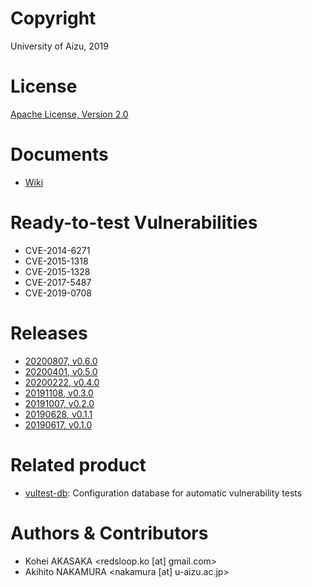 # Copyright

University of Aizu, 2019

# License

[Apache License, Version 2.0](https://www.apache.org/licenses/)

# Documents

- [Wiki](https://github.com/uoanlab/vultest/wiki)

# Ready-to-test Vulnerabilities

- CVE-2014-6271
- CVE-2015-1318
- CVE-2015-1328
- CVE-2017-5487
- CVE-2019-0708

# Releases

- [20200807, v0.6.0](https://github.com/uoanlab/vultest/releases/tag/v0.6.0)
- [20200401, v0.5.0](https://github.com/uoanlab/vultest/releases/tag/v0.5.0)
- [20200222, v0.4.0](https://github.com/uoanlab/vultest/releases/tag/v0.4.0)
- [20191108, v0.3.0](https://github.com/uoanlab/vultest/releases/tag/v0.3.0)
- [20191007, v0.2.0](https://github.com/uoanlab/vultest/releases/tag/v0.2.0)
- [20190628, v0.1.1](https://github.com/uoanlab/vultest/releases/tag/v0.1.1)
- [20190617, v0.1.0](https://github.com/uoanlab/vultest/releases/tag/v0.1.0)

# Related product

- [vultest-db](https://github.com/uoanlab/vultest-db): Configuration database for automatic vulnerability tests

# Authors & Contributors

- Kohei AKASAKA <redsloop.ko [at] gmail.com>
- Akihito NAKAMURA <nakamura [at] u-aizu.ac.jp>
